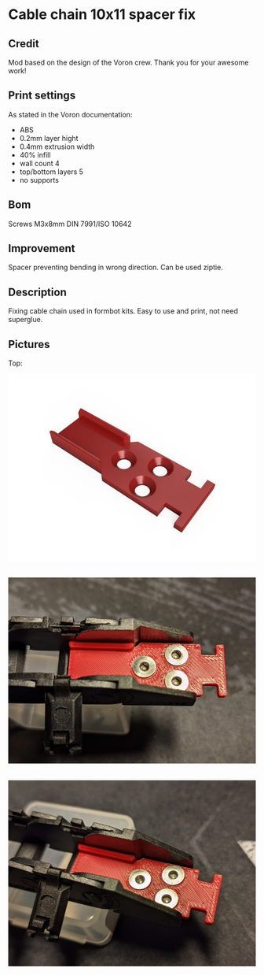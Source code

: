 # Cable chain 10x11 spacer fix
## Credit
Mod based on the design of the Voron crew.
Thank you for your awesome work!
## Print settings
As stated in the Voron documentation:
* ABS
* 0.2mm layer hight
* 0.4mm extrusion width
* 40% infill
* wall count 4
* top/bottom layers 5
* no supports

## Bom
Screws M3x8mm DIN 7991/ISO 10642
## Improvement
Spacer preventing bending in wrong direction.
Can be used ziptie.
## Description
Fixing cable chain used in formbot kits. Easy to use and print, not need superglue.
## Pictures
Top:

![Cable chain 10x11 spacer fix](img/Cable_chain_10x11_spacer_fix_1.jpg)
&nbsp;<br/>

![Cable chain 10x11 spacer fix](img/Cable_chain_10x11_spacer_fix_2.jpg)
&nbsp;<br/>

![Voron](img/Cable_chain_10x11_spacer_fix_3.jpg)
&nbsp;<br/>
